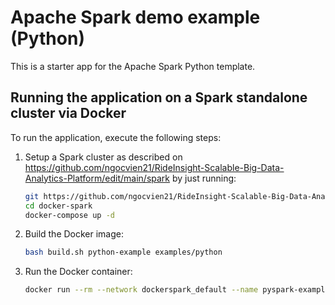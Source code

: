 # Apache Spark demo example (Python)
This is a starter app for the Apache Spark Python template.

## Running the application on a Spark standalone cluster via Docker

To run the application, execute the following steps:

1. Setup a Spark cluster as described on https://github.com/ngocvien21/RideInsight-Scalable-Big-Data-Analytics-Platform/edit/main/spark by just running: 
    ```bash
    git https://github.com/ngocvien21/RideInsight-Scalable-Big-Data-Analytics-Platform.git
    cd docker-spark
    docker-compose up -d
    ```
2. Build the Docker image:
    ```bash
    bash build.sh python-example examples/python
    ```
3. Run the Docker container:
    ```bash
    docker run --rm --network dockerspark_default --name pyspark-example bde2020/spark-python-example:3.3.0-hadoop3.3
    ```
